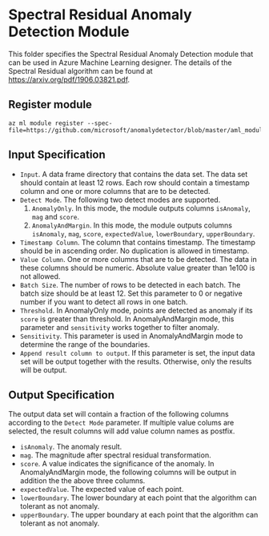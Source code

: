 # Spectral Residual Anomaly Detection Module

This folder specifies the Spectral Residual Anomaly Detection module that can be used in Azure Machine Learning designer. The details of the Spectral Residual algorithm can be found at https://arxiv.org/pdf/1906.03821.pdf.

## Register module
```
az ml module register --spec-file=https://github.com/microsoft/anomalydetector/blob/master/aml_module/module_spec.yaml
```

## Input Specification
* `Input`. A data frame directory that contains the data set. The data set should contain at least 12 rows. Each row should contain a timestamp column and one or more columns that are to be detected.
* `Detect Mode`. The following two detect modes are supported.
  1. `AnomalyOnly`. In this mode, the module outputs columns `isAnomaly`, `mag` and `score`.
  2. `AnomalyAndMargin`. In this mode, the module outputs columns `isAnomaly`, `mag`, `score`, `expectedValue`, `lowerBoundary`, `upperBoundary`.
* `Timestamp Column`. The column that contains timestamp. The timestamp should be in ascending order. No duplication is allowed in timestamp.
* `Value Column`. One or more columns that are to be detected. The data in these columns should be numeric. Absolute value greater than 1e100 is not allowed.
* `Batch Size`. The number of rows to be detected in each batch. The batch size should be at least 12. Set this parameter to 0 or negative number if you want to detect all rows in one batch.
* `Threshold`. In AnomalyOnly mode, points are detected as anomaly if its `score` is greater than threshold. In AnomalyAndMargin mode, this parameter and `sensitivity` works together to filter anomaly.
* `Sensitivity`. This parameter is used in AnomalyAndMargin mode to determine the range of the boundaries.
* `Append result column to output`. If this parameter is set, the input data set will be output together with the results. Otherwise, only the results will be output.

## Output Specification
The output data set will contain a fraction of the following columns according to the `Detect Mode` parameter. If multiple value colums are selected, the result columns will add value column names as postfix.
* `isAnomaly`. The anomaly result.
* `mag`. The magnitude after spectral residual transformation.
* `score`. A value indicates the significance of the anomaly.
In AnomalyAndMargin mode, the following columns will be output in addition the the above three columns.
* `expectedValue`. The expected value of each point.
* `lowerBoundary`. The lower boundary at each point that the algorithm can tolerant as not anomaly.
* `upperBoundary`. The upper boundary at each point that the algorithm can tolerant as not anomaly.
